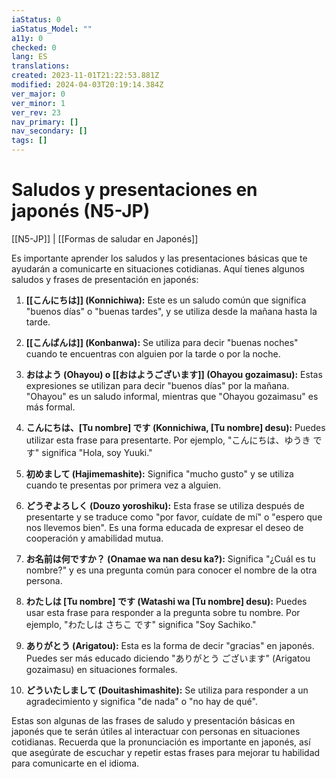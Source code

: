 ```yaml
---
iaStatus: 0
iaStatus_Model: ""
a11y: 0
checked: 0
lang: ES
translations: 
created: 2023-11-01T21:22:53.881Z
modified: 2024-04-03T20:19:14.384Z
ver_major: 0
ver_minor: 1
ver_rev: 23
nav_primary: []
nav_secondary: []
tags: []
---
```

# Saludos y presentaciones en japonés (N5-JP)

[[N5-JP]] | [[Formas de saludar en Japonés]]

Es importante aprender los saludos y las presentaciones básicas que te ayudarán a comunicarte en situaciones cotidianas. Aquí tienes algunos saludos y frases de presentación en japonés:

1. **[[こんにちは]] (Konnichiwa):** Este es un saludo común que significa "buenos días" o "buenas tardes", y se utiliza desde la mañana hasta la tarde.
    
2. **[[こんばんは]] (Konbanwa):** Se utiliza para decir "buenas noches" cuando te encuentras con alguien por la tarde o por la noche.
    
3. **おはよう (Ohayou) o [[おはようございます]] (Ohayou gozaimasu):** Estas expresiones se utilizan para decir "buenos días" por la mañana. "Ohayou" es un saludo informal, mientras que "Ohayou gozaimasu" es más formal.
    
4. **こんにちは、[Tu nombre] です (Konnichiwa, [Tu nombre] desu):** Puedes utilizar esta frase para presentarte. Por ejemplo, "こんにちは、ゆうき です" significa "Hola, soy Yuuki."
    
5. **初めまして (Hajimemashite):** Significa "mucho gusto" y se utiliza cuando te presentas por primera vez a alguien.
    
6. **どうぞよろしく (Douzo yoroshiku):** Esta frase se utiliza después de presentarte y se traduce como "por favor, cuídate de mí" o "espero que nos llevemos bien". Es una forma educada de expresar el deseo de cooperación y amabilidad mutua.
    
7. **お名前は何ですか？ (Onamae wa nan desu ka?):** Significa "¿Cuál es tu nombre?" y es una pregunta común para conocer el nombre de la otra persona.
    
8. **わたしは [Tu nombre] です (Watashi wa [Tu nombre] desu):** Puedes usar esta frase para responder a la pregunta sobre tu nombre. Por ejemplo, "わたしは さちこ です" significa "Soy Sachiko."
    
9. **ありがとう (Arigatou):** Esta es la forma de decir "gracias" en japonés. Puedes ser más educado diciendo "ありがとう ございます" (Arigatou gozaimasu) en situaciones formales.
    
10. **どういたしまして (Douitashimashite):** Se utiliza para responder a un agradecimiento y significa "de nada" o "no hay de qué".
    

Estas son algunas de las frases de saludo y presentación básicas en japonés que te serán útiles al interactuar con personas en situaciones cotidianas. Recuerda que la pronunciación es importante en japonés, así que asegúrate de escuchar y repetir estas frases para mejorar tu habilidad para comunicarte en el idioma.
